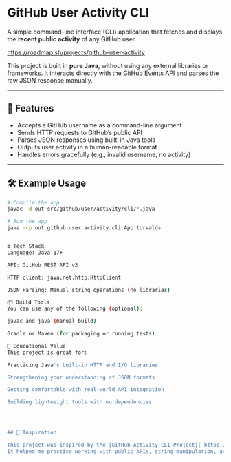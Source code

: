 # GitHub User Activity CLI

A simple command-line interface (CLI) application that fetches and displays the **recent public activity** of any GitHub user.

https://roadmap.sh/projects/github-user-activity

This project is built in **pure Java**, without using any external libraries or frameworks. It interacts directly with the [GitHub Events API](https://docs.github.com/en/rest/activity/events?apiVersion=2022-11-28) and parses the raw JSON response manually.

---

## 🚀 Features

- Accepts a GitHub username as a command-line argument
- Sends HTTP requests to GitHub’s public API
- Parses JSON responses using built-in Java tools
- Outputs user activity in a human-readable format
- Handles errors gracefully (e.g., invalid username, no activity)

---

## 🛠 Example Usage

```bash
# Compile the app
javac -d out src/github/user/activity/cli/*.java

# Run the app
java -cp out github.user.activity.cli.App torvalds


⚙️ Tech Stack
Language: Java 17+

API: GitHub REST API v3

HTTP client: java.net.http.HttpClient

JSON Parsing: Manual string operations (no libraries)

📦 Build Tools
You can use any of the following (optional):

javac and java (manual build)

Gradle or Maven (for packaging or running tests)

🧠 Educational Value
This project is great for:

Practicing Java's built-in HTTP and I/O libraries

Strengthening your understanding of JSON formats

Getting comfortable with real-world API integration

Building lightweight tools with no dependencies




## 🌱 Inspiration

This project was inspired by the [GitHub Activity CLI Project]( https://roadmap.sh/projects/github-user-activity ) from [roadmap.sh](https://roadmap.sh).  
It helped me practice working with public APIs, string manipulation, and building a clean command-line interface in Java without external libraries.

